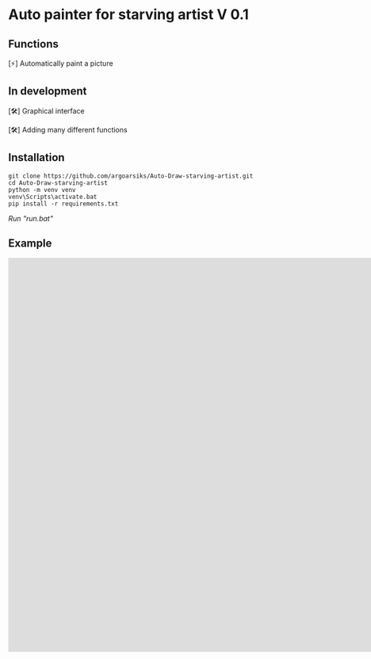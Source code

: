 # Auto painter for starving artist V 0.1

## Functions

[⚡] Automatically paint a picture

## In development

[🛠️] Graphical interface

[🛠️] Adding many different functions

## Installation
```
git clone https://github.com/argoarsiks/Auto-Draw-starving-artist.git
cd Auto-Draw-starving-artist
python -m venv venv
venv\Scripts\activate.bat
pip install -r requirements.txt
```
*Run "run.bat"*

## Example
<iframe width="1903" height="795" src="https://www.youtube.com/embed/3SETvlAZj64" title="AUTO DRAW FOR STARVING ARTIST | Python script" frameborder="0" allow="accelerometer; autoplay; clipboard-write; encrypted-media; gyroscope; picture-in-picture; web-share" referrerpolicy="strict-origin-when-cross-origin" allowfullscreen></iframe>
